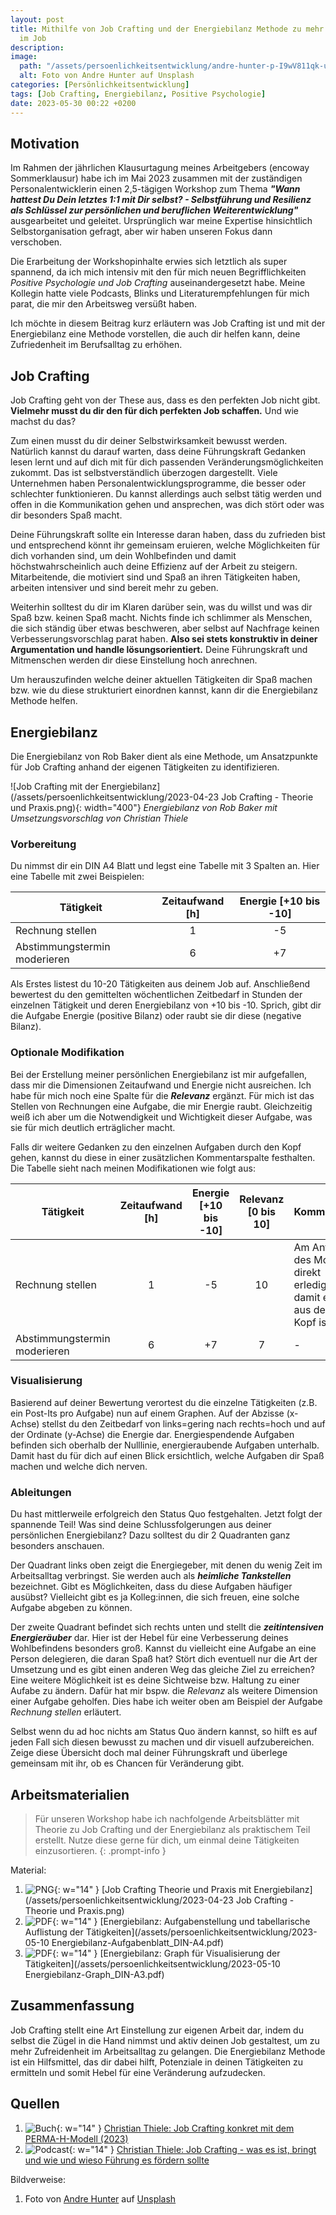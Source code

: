 ```yaml
---
layout: post
title: Mithilfe von Job Crafting und der Energiebilanz Methode zu mehr Zufriedenheit
  im Job
description:
image:
  path: "/assets/persoenlichkeitsentwicklung/andre-hunter-p-I9wV811qk-unsplash.jpg"
  alt: Foto von Andre Hunter auf Unsplash
categories: [Persönlichkeitsentwicklung]
tags: [Job Crafting, Energiebilanz, Positive Psychologie]
date: 2023-05-30 00:22 +0200
---
```

## Motivation
Im Rahmen der jährlichen Klausurtagung meines Arbeitgebers (encoway Sommerklausur) habe ich im Mai 2023 zusammen mit der zuständigen Personalentwicklerin einen 2,5-tägigen Workshop zum Thema ***"Wann hattest Du Dein letztes 1:1 mit Dir selbst? - Selbstführung und Resilienz als Schlüssel zur persönlichen und beruflichen Weiterentwicklung"*** ausgearbeitet und geleitet. Ursprünglich war meine Expertise hinsichtlich Selbstorganisation gefragt, aber wir haben unseren Fokus dann verschoben.

Die Erarbeitung der Workshopinhalte erwies sich letztlich als super spannend, da ich mich intensiv mit den für mich neuen Begrifflichkeiten *Positive Psychologie und Job Crafting* auseinandergesetzt habe. Meine Kollegin hatte viele Podcasts, Blinks und Literaturempfehlungen für mich parat, die mir den Arbeitsweg versüßt haben.

Ich möchte in diesem Beitrag kurz erläutern was Job Crafting ist und mit der Energiebilanz eine Methode vorstellen, die auch dir helfen kann, deine Zufriedenheit im Berufsalltag zu erhöhen.

## Job Crafting
Job Crafting geht von der These aus, dass es den perfekten Job nicht gibt. **Vielmehr musst du dir den für dich perfekten Job schaffen.** Und wie machst du das?

Zum einen musst du dir deiner Selbstwirksamkeit bewusst werden. Natürlich kannst du darauf warten, dass deine Führungskraft Gedanken lesen lernt und auf dich mit für dich passenden Veränderungsmöglichkeiten zukommt. Das ist selbstverständlich überzogen dargestellt. Viele Unternehmen haben Personalentwicklungsprogramme, die besser oder schlechter funktionieren. Du kannst allerdings auch selbst tätig werden und offen in die Kommunikation gehen und ansprechen, was dich stört oder was dir besonders Spaß macht. 

Deine Führungskraft sollte ein Interesse daran haben, dass du zufrieden bist und entsprechend könnt ihr gemeinsam eruieren, welche Möglichkeiten für dich vorhanden sind, um dein Wohlbefinden und damit höchstwahrscheinlich auch deine Effizienz auf der Arbeit zu steigern. Mitarbeitende, die motiviert sind und Spaß an ihren Tätigkeiten haben, arbeiten intensiver und sind bereit mehr zu geben.

Weiterhin solltest du dir im Klaren darüber sein, was du willst und was dir Spaß bzw. keinen Spaß macht. Nichts finde ich schlimmer als Menschen, die sich ständig über etwas beschweren, aber selbst auf Nachfrage keinen Verbesserungsvorschlag parat haben. **Also sei stets konstruktiv in deiner Argumentation und handle lösungsorientiert.** Deine Führungskraft und Mitmenschen werden dir diese Einstellung hoch anrechnen. 

Um herauszufinden welche deiner aktuellen Tätigkeiten dir Spaß machen bzw. wie du diese strukturiert einordnen kannst, kann dir die Energiebilanz Methode helfen.

## Energiebilanz
Die Energiebilanz von Rob Baker dient als eine Methode, um Ansatzpunkte für Job Crafting anhand der eigenen Tätigkeiten zu identifizieren.

![Job Crafting mit der Energiebilanz](/assets/persoenlichkeitsentwicklung/2023-04-23 Job Crafting - Theorie und Praxis.png){: width="400"}
_Energiebilanz von Rob Baker mit Umsetzungsvorschlag von Christian Thiele_

### Vorbereitung
Du nimmst dir ein DIN A4 Blatt und legst eine Tabelle mit 3 Spalten an. Hier eine Tabelle mit zwei Beispielen:

| Tätigkeit |  Zeitaufwand [h]  | Energie [+10 bis -10]|
| --------- | :------------------:     | :-----------: |
| Rechnung stellen | 1 | -5 |
| Abstimmungstermin moderieren | 6 | +7 |

Als Erstes listest du 10-20 Tätigkeiten aus deinem Job auf. Anschließend bewertest du den gemittelten wöchentlichen Zeitbedarf in Stunden der einzelnen Tätigkeit und deren Energiebilanz von +10 bis -10. Sprich, gibt dir die Aufgabe Energie (positive Bilanz) oder raubt sie dir diese (negative Bilanz).

### Optionale Modifikation
Bei der Erstellung meiner persönlichen Energiebilanz ist mir aufgefallen, dass mir die Dimensionen Zeitaufwand und Energie nicht ausreichen. Ich habe für mich noch eine Spalte für die ***Relevanz*** ergänzt. Für mich ist das Stellen von Rechnungen eine Aufgabe, die mir Energie raubt. Gleichzeitig weiß ich aber um die Notwendigkeit und Wichtigkeit dieser Aufgabe, was sie für mich deutlich erträglicher macht. 

Falls dir weitere Gedanken zu den einzelnen Aufgaben durch den Kopf gehen, kannst du diese in einer zusätzlichen Kommentarspalte festhalten. Die Tabelle sieht nach meinen Modifikationen wie folgt aus:

| Tätigkeit |  Zeitaufwand [h]  | Energie [+10 bis -10]| Relevanz [0 bis 10] | Kommentar |
| --------- | :------------------:     | :-----------: | :---: | --- |
| Rechnung stellen | 1 | -5 | 10 | Am Anfang des Monats direkt erledigen, damit es aus dem Kopf ist
| Abstimmungstermin moderieren | 6 | +7 | 7 | - |

### Visualisierung
Basierend auf deiner Bewertung verortest du die einzelne Tätigkeiten (z.B. ein Post-Its pro Aufgabe) nun auf einem Graphen. Auf der Abzisse (x-Achse) stellst du den Zeitbedarf von links=gering nach rechts=hoch und auf der Ordinate (y-Achse) die Energie dar. Energiespendende Aufgaben befinden sich oberhalb der Nulllinie, energieraubende Aufgaben unterhalb. Damit hast du für dich auf einen Blick ersichtlich, welche Aufgaben dir Spaß machen und welche dich nerven.

### Ableitungen
Du hast mittlerweile erfolgreich den Status Quo festgehalten. Jetzt folgt der spannende Teil! Was sind deine Schlussfolgerungen aus deiner persönlichen Energiebilanz? Dazu solltest du dir 2 Quadranten ganz besonders anschauen. 

Der Quadrant links oben zeigt die Energiegeber, mit denen du wenig Zeit im Arbeitsalltag verbringst. Sie werden auch als ***heimliche Tankstellen*** bezeichnet. Gibt es Möglichkeiten, dass du diese Aufgaben häufiger ausübst? Vielleicht gibt es ja Kolleg:innen, die sich freuen, eine solche Aufgabe abgeben zu können.

Der zweite Quadrant befindet sich rechts unten und stellt die ***zeitintensiven Energieräuber*** dar. Hier ist der Hebel für eine Verbesserung deines Wohlbefindens besonders groß. Kannst du vielleicht eine Aufgabe an eine Person delegieren, die daran Spaß hat? Stört dich eventuell nur die Art der Umsetzung und es gibt einen anderen Weg das gleiche Ziel zu erreichen? Eine weitere Möglichkeit ist es deine Sichtweise bzw. Haltung zu einer Aufabe zu ändern. Dafür hat mir bspw. die _Relevanz_ als weitere Dimension einer Aufgabe geholfen. Dies habe ich weiter oben am Beispiel der Aufgabe _Rechnung stellen_ erläutert. 

Selbst wenn du ad hoc nichts am Status Quo ändern kannst, so hilft es auf jeden Fall sich diesen bewusst zu machen und dir visuell aufzubereichen. Zeige diese Übersicht doch mal deiner Führungskraft und überlege gemeinsam mit ihr, ob es Chancen für Veränderung gibt. 

## Arbeitsmaterialien

> Für unseren Workshop habe ich nachfolgende Arbeitsblätter mit Theorie zu Job Crafting und der Energiebilanz als praktischem Teil erstellt. Nutze diese gerne für dich, um einmal deine Tätigkeiten einzusortieren.
{: .prompt-info }

Material:
1. ![PNG](/assets/img/picture_888888.png){: w="14" } [Job Crafting Theorie und Praxis mit Energiebilanz](/assets/persoenlichkeitsentwicklung/2023-04-23 Job Crafting - Theorie und Praxis.png)
2. ![PDF](/assets/img/pdf_888888.png){: w="14" } [Energiebilanz: Aufgabenstellung und tabellarische Auflistung der Tätigkeiten](/assets/persoenlichkeitsentwicklung/2023-05-10 Energiebilanz-Aufgabenblatt_DIN-A4.pdf)
3. ![PDF](/assets/img/pdf_888888.png){: w="14" } [Energiebilanz: Graph für Visualisierung der Tätigkeiten](/assets/persoenlichkeitsentwicklung/2023-05-10 Energiebilanz-Graph_DIN-A3.pdf)

## Zusammenfassung
Job Crafting stellt eine Art Einstellung zur eigenen Arbeit dar, indem du selbst die Zügel in die Hand nimmst und aktiv deinen Job gestaltest, um zu mehr Zufreidenheit im Arbeitsalltag zu gelangen. Die Energiebilanz Methode ist ein Hilfsmittel, das dir dabei hilft, Potenziale in deinen Tätigkeiten zu ermitteln und somit Hebel für eine Veränderung aufzudecken.

## Quellen
1. ![Buch](/assets/img/book_888888.png){: w="14" } [Christian Thiele: Job Crafting konkret mit dem PERMA-H-Modell (2023)](https://link.springer.com/chapter/10.1007/978-3-658-40140-5_4)
2. ![Podcast](/assets/img/podcast_888888.png){: w="14" } [Christian Thiele: Job Crafting - was es ist, bringt und wie und wieso Führung es fördern sollte](https://open.spotify.com/episode/5GGRhvPN37mVjjiMK5XbYt?si=yxny5WWnQbCQeEg-4CjEpw)

Bildverweise:
1. Foto von [Andre Hunter](https://unsplash.com/@dre0316?utm_source=unsplash&utm_medium=referral&utm_content=creditCopyText) auf [Unsplash](https://unsplash.com/de/fotos/p-I9wV811qk)